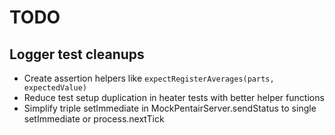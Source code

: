# TODO

## Logger test cleanups
- Create assertion helpers like `expectRegisterAverages(parts, expectedValue)`
- Reduce test setup duplication in heater tests with better helper functions
- Simplify triple setImmediate in MockPentairServer.sendStatus to single setImmediate or process.nextTick
